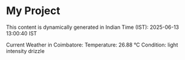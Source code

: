 # My Project

This content is dynamically generated in Indian Time (IST): 2025-06-13 13:00:40 IST


Current Weather in Coimbatore:
Temperature: 26.88 °C
Condition: light intensity drizzle
